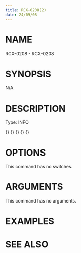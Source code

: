 ```yaml
---
title: RCX-0208(2)
date: 24/09/08
---
```


# NAME

RCX-0208 - RCX-0208

# SYNOPSIS

N/A.

# DESCRIPTION

Type: INFO

{} {} {} {} {}

# OPTIONS

This command has no switches.

# ARGUMENTS

This command has no arguments.

# EXAMPLES

# SEE ALSO
